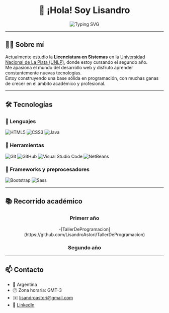 <h1 align="center">👋 ¡Hola! Soy Lisandro</h1>

<p align="center">
  <img src="https://readme-typing-svg.herokuapp.com?font=Fira+Code&size=22&pause=1000&color=FFD700&center=true&vCenter=true&width=500&lines=Estudiante+de+Sistemas;Desarrollador+Web+en+proceso;Apasionado+por+el+código+💻;Aprendiendo+nuevas+tecnologías+🚀;Curioso+y+proactivo+🧠&background=00000000&cursorColor=00FFFF" alt="Typing SVG" />
</p>

---

## 🧑‍💻 Sobre mí

Actualmente estudio la **Licenciatura en Sistemas** en la [Universidad Nacional de La Plata (UNLP)](https://unlp.edu.ar), donde estoy cursando el segundo año.  
Me apasiona el mundo del desarrollo web y disfruto aprender constantemente nuevas tecnologías.  
Estoy construyendo una base sólida en programación, con muchas ganas de crecer en el ámbito académico y profesional.

---

## 🛠️ Tecnologías

### 🧾 Lenguajes

![HTML5](https://img.shields.io/badge/HTML5-E34F26?style=flat&logo=html5&logoColor=white)
![CSS3](https://img.shields.io/badge/CSS3-1572B6?style=flat&logo=css3&logoColor=white)
![Java](https://img.shields.io/badge/Java-ED8B00?style=flat&logo=java&logoColor=white)

### 🧩 Herramientas

![Git](https://img.shields.io/badge/Git-F05032?style=flat&logo=git&logoColor=white)
![GitHub](https://img.shields.io/badge/GitHub-181717?style=flat&logo=github&logoColor=white)
![Visual Studio Code](https://img.shields.io/badge/VSCode-007ACC?style=flat&logo=visual-studio-code&logoColor=white)
![NetBeans](https://img.shields.io/badge/NetBeans-1B6AC6?style=flat&logo=apache-netbeans-ide&logoColor=white)

### 🎨 Frameworks y preprocesadores

![Bootstrap](https://img.shields.io/badge/Bootstrap-563D7C?style=flat&logo=bootstrap&logoColor=white)
![Sass](https://img.shields.io/badge/Sass-CC6699?style=flat&logo=sass&logoColor=white)

---

## 📚 Recorrido académico

<div align="center">

<h3>Primerr año</h3>
-[TallerDeProgramacion](https://github.com/LisandroAstori/TallerDeProgramacion)

<h3>Segundo año</h3>



</div>

---

## 📫 Contacto

- 📍 Argentina
- 🕐 Zona horaria: GMT-3
- ✉️ lisandroastori@gmail.com
- 💼 [LinkedIn](https://www.linkedin.com/in/lisandroastori/)


